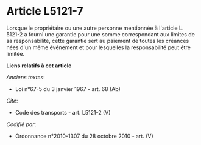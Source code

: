 # Article L5121-7

Lorsque le propriétaire ou une autre personne mentionnée à l'article L. 5121-2 a fourni une garantie pour une somme
correspondant aux limites de sa responsabilité, cette garantie sert au paiement de toutes les créances nées d'un même
événement et pour lesquelles la responsabilité peut être limitée.

**Liens relatifs à cet article**

_Anciens textes_:

  - Loi n°67-5 du 3 janvier 1967 - art. 68 (Ab)

_Cite_:

  - Code des transports - art. L5121-2 (V)

_Codifié par_:

  - Ordonnance n°2010-1307 du 28 octobre 2010 - art. (V)
